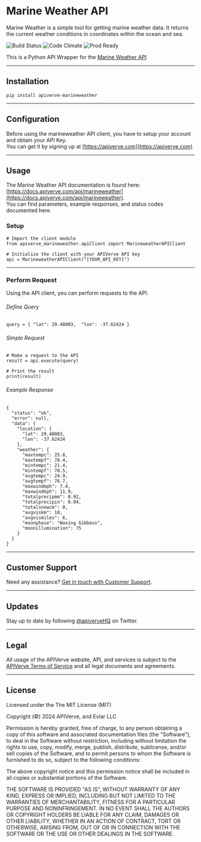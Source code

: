 Marine Weather API
============

Marine Weather is a simple tool for getting marine weather data. It returns the current weather conditions in coordinates within the ocean and sea.

![Build Status](https://img.shields.io/badge/build-passing-green)
![Code Climate](https://img.shields.io/badge/maintainability-B-purple)
![Prod Ready](https://img.shields.io/badge/production-ready-blue)

This is a Python API Wrapper for the [Marine Weather API](https://apiverve.com/marketplace/api/marineweather)

---

## Installation
	pip install apiverve-marineweather

---

## Configuration

Before using the marineweather API client, you have to setup your account and obtain your API Key.  
You can get it by signing up at [https://apiverve.com](https://apiverve.com)

---

## Usage

The Marine Weather API documentation is found here: [https://docs.apiverve.com/api/marineweather](https://docs.apiverve.com/api/marineweather).  
You can find parameters, example responses, and status codes documented here.

### Setup

```
# Import the client module
from apiverve_marineweather.apiClient import MarineweatherAPIClient

# Initialize the client with your APIVerve API key
api = MarineweatherAPIClient("[YOUR_API_KEY]")
```

---


### Perform Request
Using the API client, you can perform requests to the API.

###### Define Query

```
query = { "lat": 29.48003,  "lon": -37.62424 }
```

###### Simple Request

```
# Make a request to the API
result = api.execute(query)

# Print the result
print(result)
```

###### Example Response

```
{
  "status": "ok",
  "error": null,
  "data": {
    "location": {
      "lat": 29.48003,
      "lon": -37.62424
    },
    "weather": {
      "maxtempc": 25.8,
      "maxtempf": 78.4,
      "mintempc": 21.4,
      "mintempf": 70.5,
      "avgtempc": 24.9,
      "avgtempf": 76.7,
      "maxwindmph": 7.4,
      "maxwindkph": 11.9,
      "totalprecipmm": 0.92,
      "totalprecipin": 0.04,
      "totalsnowcm": 0,
      "avgviskm": 10,
      "avgvismiles": 6,
      "moonphase": "Waxing Gibbous",
      "moonillumination": 75
    }
  }
}
```

---

## Customer Support

Need any assistance? [Get in touch with Customer Support](https://apiverve.com/contact).

---

## Updates
Stay up to date by following [@apiverveHQ](https://twitter.com/apiverveHQ) on Twitter.

---

## Legal

All usage of the APIVerve website, API, and services is subject to the [APIVerve Terms of Service](https://apiverve.com/terms) and all legal documents and agreements.

---

## License
Licensed under the The MIT License (MIT)

Copyright (&copy;) 2024 APIVerve, and Evlar LLC

Permission is hereby granted, free of charge, to any person obtaining a copy of this software and associated documentation files (the "Software"), to deal in the Software without restriction, including without limitation the rights to use, copy, modify, merge, publish, distribute, sublicense, and/or sell copies of the Software, and to permit persons to whom the Software is furnished to do so, subject to the following conditions:

The above copyright notice and this permission notice shall be included in all copies or substantial portions of the Software.

THE SOFTWARE IS PROVIDED "AS IS", WITHOUT WARRANTY OF ANY KIND, EXPRESS OR IMPLIED, INCLUDING BUT NOT LIMITED TO THE WARRANTIES OF MERCHANTABILITY, FITNESS FOR A PARTICULAR PURPOSE AND NONINFRINGEMENT. IN NO EVENT SHALL THE AUTHORS OR COPYRIGHT HOLDERS BE LIABLE FOR ANY CLAIM, DAMAGES OR OTHER LIABILITY, WHETHER IN AN ACTION OF CONTRACT, TORT OR OTHERWISE, ARISING FROM, OUT OF OR IN CONNECTION WITH THE SOFTWARE OR THE USE OR OTHER DEALINGS IN THE SOFTWARE.